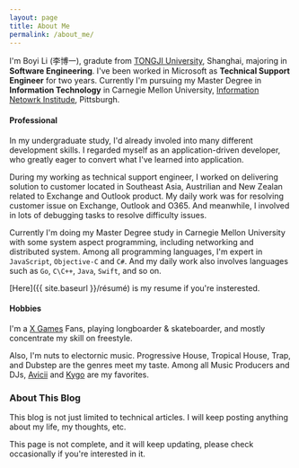 ```yaml
---
layout: page
title: About Me
permalink: /about_me/
---
```


I'm Boyi Li (李博一), gradute from [TONGJI University](http://www.tongji.edu.cn/english/), Shanghai, majoring in **Software Engineering**. I've been worked in Microsoft as **Technical Support Engineer** for two years. Currently I'm pursuing my Master Degree in **Information Technology** in Carnegie Mellon University, [Information Netowrk Institude](http://www.ini.cmu.edu/), Pittsburgh.

<h4>Professional</h4>

In my undergraduate study, I'd already involed into many different development skills. I regarded myself as an application-driven developer, who greatly eager to convert what I've learned into application.

During my working as technical support engineer, I worked on delivering solution to customer located in Southeast Asia, Austrilian and New Zealan related to Exchange and Outlook product. My daily work was for resolving customer issue on Exchange, Outlook and O365. And meanwhile, I involved in lots of debugging tasks to resolve difficulty issues.

Currently I'm doing my Master Degree study in Carnegie Mellon University with some system aspect programming, including networking and distributed system. Among all programming languages, I'm expert in `JavaScript`, `Objective-C` and `C#`. And my daily work also involves languages such as `Go`, `C\C++`, `Java`, `Swift`, and so on.

[Here]({{ site.baseurl }}/résumé) is my resume if you're insterested.

<h4>Hobbies</h4>

I'm a [X Games](http://xgames.espn.com/xgames/) Fans, playing longboarder & skateboarder, and mostly concentrate my skill on freestyle.

Also, I'm nuts to electornic music. Progressive House, Tropical House, Trap, and Dubstep are the genres meet my taste. Among all Music Producers and DJs, [Avicii](http://avicii.com/) and [Kygo](https://www.kygomusic.com/) are my favorites.


<h3>About This Blog</h3>

This blog is not just limited to technical articles. I will keep posting anything about my life, my thoughts, etc.

<div class="bl-note">
	This page is not complete, and it will keep updating, please check occasionally if you're interested in it.
</div>